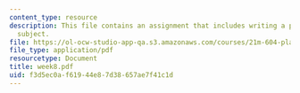 ```yaml
---
content_type: resource
description: This file contains an assignment that includes writing a play on a particular
  subject.
file: https://ol-ocw-studio-app-qa.s3.amazonaws.com/courses/21m-604-playwriting-i-spring-2005/f3d5ec0af61944e87d38657ae7f41c1d_week8.pdf
file_type: application/pdf
resourcetype: Document
title: week8.pdf
uid: f3d5ec0a-f619-44e8-7d38-657ae7f41c1d
---
```

